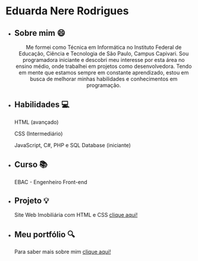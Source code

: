 <!DOCTYPE html>
<html>
<head>
  <meta charset="UTF-8">
</head>
<body>
  <h1>Eduarda Nere Rodrigues</h1>
  <ul>
    <li>
      <h2>Sobre mim 😄</h2>
      <p style="text-align: center;">Me formei como Técnica em Informática no Instituto Federal de Educação, Ciência e Tecnologia de São Paulo, Campus Capivari. Sou programadora iniciante e descobri meu interesse por esta área no ensino médio, onde trabalhei em projetos como desenvolvedora. Tendo em mente que estamos sempre em constante aprendizado, estou em busca de melhorar minhas habilidades e conhecimentos em programação.</p>
    </li>
    <li>
      <h2>Habilidades 💻</h2>
      <p>HTML (avançado)</p>
      <p>CSS (Intermediário)</p>
      <p>JavaScript, C#, PHP e SQL Database (iniciante)</p>
    </li>
    <li>
      <h2>Curso 📚</h2>
      <p>EBAC - Engenheiro Front-end</p>
    </li>
    <li>
      <h2>Projeto 💡</h2>
      <p>Site Web Imobiliária com HTML e CSS
        <a href="https://eduarda-nere.github.io/imobiliaria/" target="_blank">clique aqui!</a>
      </p>
    </li>
    <li>
      <h2>Meu portfólio 🔍</h2>
      <p>Para saber mais sobre mim <a href="https://eduarda-nere.github.io/portfolio/" target="_blank">clique aqui!</a></p>
    </li>
  </ul>
</body>
</html>
